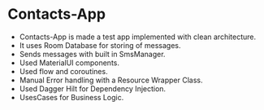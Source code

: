 # Contacts-App

- Contacts-App is made a test app implemented with clean architecture.
- It uses Room Database for storing of messages.
- Sends messages with built in SmsManager.
- Used MaterialUI components.
- Used flow and coroutines.
- Manual Error handling with a Resource Wrapper Class.
- Used Dagger Hilt for Dependency Injection.
- UsesCases for Business Logic.
